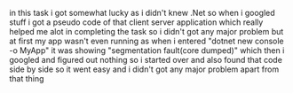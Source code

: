 in this task i got somewhat lucky as i didn't knew .Net so when i googled stuff i got a pseudo code of that client server application which really helped me alot in completing the task 
so i didn't got any major problem but at first my app wasn't even running as when i entered "dotnet new console -o MyApp" it was showing "segmentation fault(core dumped)" which then i googled and figured out nothing so i started over and also found that code side by side so it went easy and i didn't got any major problem apart from that thing 
